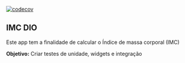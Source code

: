 [![codecov](https://codecov.io/gh/walex36/imc_dio/graph/badge.svg?token=A76CSBOMJ8)](https://codecov.io/gh/walex36/imc_dio)
## IMC DIO

Este app tem a finalidade de calcular o Índice de massa corporal (IMC)

**Objetivo:** Criar testes de unidade, widgets e integração
